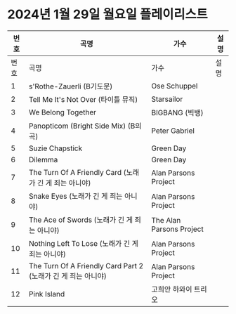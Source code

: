 # 2024년 1월 29일 월요일 플레이리스트

| 번호 | 곡명 | 가수 | 설명 |
|------|------|------|------|
| 번호 | 곡명 | 가수 | 설명 |
| 1 | s'Rothe-Zauerli (B기도문) | Ose Schuppel |  |
| 2 | Tell Me It's Not Over (타이틀 뮤직) | Starsailor |  |
| 3 | We Belong Together | BIGBANG (빅뱅) |  |
| 4 | Panopticom (Bright Side Mix) (B의 곡) | Peter Gabriel |  |
| 5 | Suzie Chapstick | Green Day |  |
| 6 | Dilemma | Green Day |  |
| 7 | The Turn Of A Friendly Card (노래가 긴 게 죄는 아니야) | Alan Parsons Project |  |
| 8 | Snake Eyes (노래가 긴 게 죄는 아니야) | Alan Parsons Project |  |
| 9 | The Ace of Swords (노래가 긴 게 죄는 아니야) | The Alan Parsons Project |  |
| 10 | Nothing Left To Lose (노래가 긴 게 죄는 아니야) | Alan Parsons Project |  |
| 11 | The Turn Of A Friendly Card Part 2 (노래가 긴 게 죄는 아니야) | Alan Parsons Project |  |
| 12 | Pink Island | 고희안 하와이 트리오 |  |
